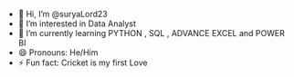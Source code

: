 - 👋 Hi, I’m @suryaLord23
- 👀 I’m interested in Data Analyst
- 🌱 I’m currently learning PYTHON , SQL , ADVANCE EXCEL and POWER BI
- 😄 Pronouns: He/Him
- ⚡ Fun fact: Cricket is my first Love

<!---
suryaLord23/suryaLord23 is a ✨ special ✨ repository because its `README.md` (this file) appears on your GitHub profile.
You can click the Preview link to take a look at your changes.
--->

